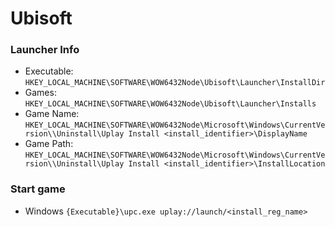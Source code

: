 # Ubisoft

### Launcher Info

- Executable:
  `HKEY_LOCAL_MACHINE\SOFTWARE\WOW6432Node\Ubisoft\Launcher\InstallDir`
- Games:
  `HKEY_LOCAL_MACHINE\SOFTWARE\WOW6432Node\Ubisoft\Launcher\Installs`
- Game Name:
  `HKEY_LOCAL_MACHINE\SOFTWARE\WOW6432Node\Microsoft\Windows\CurrentVersion\\Uninstall\Uplay Install <install_identifier>\DisplayName`
- Game Path:
  `HKEY_LOCAL_MACHINE\SOFTWARE\WOW6432Node\Microsoft\Windows\CurrentVersion\\Uninstall\Uplay Install <install_identifier>\InstallLocation`

### Start game

- Windows 
  `{Executable}\upc.exe uplay://launch/<install_reg_name>`
